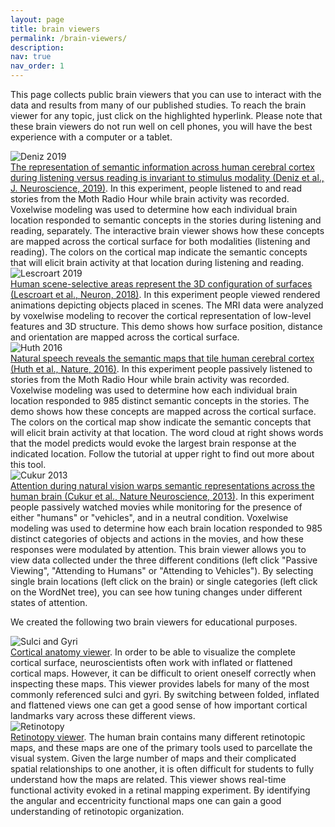 ```yaml
---
layout: page
title: brain viewers
permalink: /brain-viewers/
description:
nav: true
nav_order: 1
---
```


This page collects public brain viewers that you can use to interact with the data and results from many of our published studies. To reach the brain viewer for any topic, just click on the highlighted hyperlink. Please note that these brain viewers do not run well on cell phones, you will have the best experience with a computer or a tablet.

<div class="viewer-entry">
  <div class="viewer-image">
    <img src="/assets/img/papers/Deniz.F.2019.jpg" alt="Deniz 2019" class="img-fluid">
  </div>
  <div class="viewer-info">
    <a href="https://gallantlab.org/viewer-deniz-2019/">The representation of semantic information across human cerebral cortex during listening versus reading is invariant to stimulus modality (Deniz et al., J. Neuroscience, 2019)</a>. In this experiment, people listened to and read stories from the Moth Radio Hour while brain activity was recorded. Voxelwise modeling was used to determine how each individual brain location responded to semantic concepts in the stories during listening and reading, separately. The interactive brain viewer shows how these concepts are mapped across the cortical surface for both modalities (listening and reading). The colors on the cortical map indicate the semantic concepts that will elicit brain activity at that location during listening and reading.
  </div>
</div>

<div class="viewer-entry">
  <div class="viewer-image">
    <img src="/assets/img/papers/Lescroart.M.2019.jpg" alt="Lescroart 2019" class="img-fluid">
  </div>
  <div class="viewer-info">
    <a href="https://gallantlab.org/viewer-lescroart-2018/">Human scene-selective areas represent the 3D configuration of surfaces (Lescroart et al., Neuron, 2018)</a>. In this experiment people viewed rendered animations depicting objects placed in scenes. The MRI data were analyzed by voxelwise modeling to recover the cortical representation of low-level features and 3D structure. This demo shows how surface position, distance and orientation are mapped across the cortical surface.
  </div>
</div>

<div class="viewer-entry">
  <div class="viewer-image">
    <img src="/assets/img/papers/Huth.A.2016.jpg" alt="Huth 2016" class="img-fluid">
  </div>
  <div class="viewer-info">
    <a href="https://gallantlab.org/viewer-huth-2016/">Natural speech reveals the semantic maps that tile human cerebral cortex (Huth et al., Nature, 2016)</a>. In this experiment people passively listened to stories from the Moth Radio Hour while brain activity was recorded. Voxelwise modeling was used to determine how each individual brain location responded to 985 distinct semantic concepts in the stories. The demo shows how these concepts are mapped across the cortical surface. The colors on the cortical map show indicate the semantic concepts that will elicit brain activity at that location. The word cloud at right shows words that the model predicts would evoke the largest brain response at the indicated location. Follow the tutorial at upper right to find out more about this tool.
  </div>
</div>

<div class="viewer-entry">
  <div class="viewer-image">
    <img src="/assets/img/papers/Cukur.T.2013.jpg" alt="Cukur 2013" class="img-fluid">
  </div>
  <div class="viewer-info">
    <a href="https://gallantlab.org/viewer-cukur-2013/">Attention during natural vision warps semantic representations across the human brain (Cukur et al., Nature Neuroscience, 2013)</a>. In this experiment people passively watched movies while monitoring for the presence of either "humans" or "vehicles", and in a neutral condition. Voxelwise modeling was used to determine how each brain location responded to 985 distinct categories of objects and actions in the movies, and how these responses were modulated by attention. This brain viewer allows you to view data collected under the three different conditions (left click "Passive Viewing", "Attending to Humans" or "Attending to Vehicles"). By selecting single brain locations (left click on the brain) or single categories (left click on the WordNet tree), you can see how tuning changes under different states of attention.
  </div>
</div>

We created the following two brain viewers for educational purposes.

<div class="viewer-entry">
  <div class="viewer-image">
    <img src="/assets/img/other/sulcigyri.jpg" alt="Sulci and Gyri" class="img-fluid">
  </div>
  <div class="viewer-info">
    <a href="https://gallantlab.org/viewer-cortical-anatomy/">Cortical anatomy viewer</a>. In order to be able to visualize the complete cortical surface, neuroscientists often work with inflated or flattened cortical maps. However, it can be difficult to orient oneself correctly when inspecting these maps. This viewer provides labels for many of the most commonly referenced sulci and gyri. By switching between folded, inflated and flattened views one can get a good sense of how important cortical landmarks vary across these different views.
  </div>
</div>

<div class="viewer-entry">
  <div class="viewer-image">
    <img src="/assets/img/other/retinotopy.jpg" alt="Retinotopy" class="img-fluid">
  </div>
  <div class="viewer-info">
    <a href="https://gallantlab.org/viewer-retinotopy-demo/">Retinotopy viewer</a>. The human brain contains many different retinotopic maps, and these maps are one of the primary tools used to parcellate the visual system. Given the large number of maps and their complicated spatial relationships to one another, it is often difficult for students to fully understand how the maps are related. This viewer shows real-time functional activity evoked in a retinal mapping experiment. By identifying the angular and eccentricity functional maps one can gain a good understanding of retinotopic organization.
  </div>
</div>
